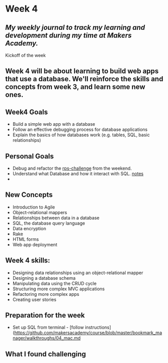 # Week 4

_My weekly journal to track my learning and development during my time at Makers Academy._
---
Kickoff of the week

Week 4 will be about learning to build web apps that use a database. We'll reinforce the skills and concepts from week 3, and learn some new ones.
---
## Week4 Goals
- Build a simple web app with a database
- Follow an effective debugging process for database applications
- Explain the basics of how databases work (e.g. tables, SQL, basic relationships)

## Personal Goals
- Debug and refactor the [rps-challenge](https://github.com/Pi-hils/rps-challenge-1) from the weekend.
- Understand what Database and how it interact with SQL. 
[notes]()
- 

## New Concepts 
- Introduction to Agile
- Object-relational mappers
- Relationships between data in a database
- SQL, the database query language
- Data encryption
- Rake
- HTML forms
- Web app deployment


## Week 4 skills:
- Designing data relationships using an object-relational mapper
- Designing a database schema
- Manipulating data using the CRUD cycle
- Structuring more complex MVC applications
- Refactoring more complex apps
- Creating user stories

## Preparation for the week
- Set up SQL from terminal - [follow instructions](https://github.com/makersacademy/course/blob/master/bookmark_manager/walkthroughs/04_mac.md

## What I found challenging